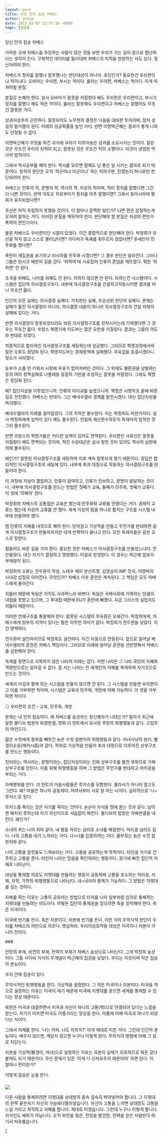```yaml
---
layout: post
title: 당신 안의 짐승 차베스
author: drkim
date: 2013-03-07 21:37:16 +0900
tags: [컬럼]
---
```


  


당신 안의 짐승 차베스


  


가까운 곳에 차베스를 추앙하는 사람이 많은 것을 보면 우리가 가는 길이 참으로 험난하다는 생각이 든다. 구체적인 데이터를 들이대며 차베스의 치적을 찬양하는 자도 있다. 정신차려야 한다. 


  


차베스가 정치를 잘했나 잘못했나는 판단대상이 아니다. 초딩인가? 중요한건 우리편이냐 적이냐다. 오바마는 우리편, 부시는 적이다. 룰라는 우리편, 차베스는 적이다. 이게 따져야할 본질. 


  


본질로 논해야 한다. 설사 오바마가 잘못을 저질렀다 해도 우리편은 우리편이고, 부시가 정치를 잘했다 해도 적은 적이다. 룰라는 잘못해도 우리편이고 차베스는 잘했어도 무조건 잘못한 거다. 


  


성과지상주의 곤란하다. 잘못되어도 노무현의 결정은 다음을 대비한 투자이며, 장차 성공의 밑거름이 된다. 미래의 성공확률을 높인 거다. 반면 이명박근혜는 결과가 좋게 나와도 인정될 수 없다. 


  


이명박근혜가 무엇을 하건 과거에 우리가 이루어놓은 성과를 소모시키는 짓이다. 잘된 것은 무조건 우리의 치적이 되고, 잘못된 것은 무조건 적의 소행이다. 이것이 냉엄한 역사의 법칙이다. 


  


그래서 역사공부를 해야 한다. 역사를 모르면 잘해도 남 좋은 일 시키는 결과로 되기 때문이다. 정치의 판단은 오직 ‘적군이냐 아군이냐’ 하는 피아구분, 진영논리 하나로만 판단되어야 한다. 


  


차베스는 인류의 적, 문명의 적, 역사의 적, 지성의 적이며, 적이 정치를 잘했다면 그건 더 나쁜 것이다. 만약 이토오 히로부미가 정치를 아주 잘했다면? 그래서 동아시아에 평화가 유지되었다면? 


  


조선은 아직 독립하지 못했을 것이다. 이 얼마나 끔찍한 일인가? 나쁜 편은 삽질하는게 오히려 잘하는 거다. 이러한 본질을 깨우쳐야 한다. 판단해야 할 본질은 지성의 편인가 폭력의 편인가이다. 


  


물론 차베스도 우리편이던 시절이 있었다. 이건 종합적으로 판단해야 한다. 박정희가 유신을 하지 않고 스스로 물러났다면? 카다피가 독재를 휘두르지 않았다면? 후세인이 민주화를 했다면? 


  


푸틴이 재집권을 포기하고 러시아를 민주화 시켰다면? 그 경우 판단은 달라진다. 그러나 그들은 한사코 배반의 길을 갔다. ‘위하여’에 사로잡혀 인류의 존엄을 깨뜨렸다. 뭐든 ‘위하면’ 안 된다.


  


조국을 위해도, 나라를 위해도 안 된다. 의하지 않으면 안 된다. 의하는건 시스템이다. 시스템은 집단의 의사결정구조다. 내부에 의사결정구조를 건설하고작동시키면 결과를 떠나 무조건 옳다. 


  


인간의 모든 실패는 의사결정 실패다. 가치판단 실패, 우순선위 판단의 실패다. 문제는 실패가 틀린 의사결정이 아니라, 의사결정 내용이 아니라 의사결정구조의 건설 자체의 실패에 있다는 거다. 


  


반면 의사결정이 잘못되었더라도 바른 의사결정구조를 정착시키는데 기여했다면 그 경우는 무조건 옳다. 프랑스 혁명기에 지도부는 많은 오판을 저질렀다. 결과는 그들의 의도와 반대로 되었다.


  


최종적으로 합리적인 의사결정구조를 세팅하는데 성공했다. 그러므로 혁명과정에서의 많은 오류도 정당화 된다. 혁명지도부는 경제정책에 실패했다. 우유값을 동결시켰더니 젖소가 사라졌다. 


  


농부가 소를 안 키워서 시장에 우유가 없어져버린 것이다. 그 외에도 불환권을 남발하는 등의 여러 정책실패로 나폴레옹 등장의 기반을 조성하는 잘못을 저질렀다. 그래도 혁명은 정당화 된다. 


  


왜? 집단지성을 이루었으니까. 인류의 아이큐를 높였으니까. 혁명은 시행착오 끝에 바른 길로 전진했다. 차베스는 반대다. 그는 베네수엘라 경제를 발전시켰다. 대신 집단지성을 파괴했다. 


  


베네수엘라의 미래를 걸어잠갔다. 그의 치적은 몰수된다. 이는 박정희도 마찬가지다. 설사 박정희에게 업적이 있다 해도 몰수된다. 친일파 재산환수하듯이 독재자의 업적은 깡그리 몰수된다. 


  


반면 프랑스의 혁명가들은 커다란 실책이 있어도 면책된다. 우리편인 사육신은 잘못을 저질렀다 해도 면책되는 것이며, 적인 수양대군은 설사 잘한 것이 있어도 역사의 심판에 의해 몰수된다. 


  


왜인가? 잘못된 의사결정구조를 세팅하여 이후 계속 잘못되게 했기 때문이다. 정답은 합리적인 의사결정구조의 세팅에 있다. 내부에 축과 대칭으로 작동하는 의사결정구조를 만들어야 한다. 


  


이 과정에 지성이 결집하고, 민중이 참여하고, 인류가 진보하고, 문명이 발달하는 것이다. 내부에 의사결정구조를 만드는 방법은 첫째가 교육, 둘째가 민주화, 셋째가 교류다. 이 셋에 ‘의해야’ 한다. 


  


박정희와 차베스의 공통점은 교육은 했는데 민주화와 교류를 안했다는 거다. 경제적 교류는 했는데 지성의 교류를 안 했다. 세계 지성의 힘을 하나로 합치는 구조를 시스템 내부에 만들어야 했다. 


  


범 인류의 지혜를 내것으로 해야 한다. 닫아걸고 가상적을 만들고 무언가를 반대하면 쉽게 의사결정구조가 만들어지지만 대개 반짝하다 끝나고 만다. 모든 독재자들은 같은 코스로 망한다. 


  


힘들어도 바른 길을 가야 한다. 중요한 것은 차베스가 의사결정구조를 만들었느냐다. 안 만들었다. 대신 자기가 결정하고 명령했다. 이걸로 판정된다. 이 경우는 박근혜 업보가 부메랑이 된다. 


  


박정희의 오류는 전두환의 학살, 노태우 때의 분신투쟁, 김영삼의 IMF 망국, 이명박의 사대강 삽질로 이어진다. 무엇인가? 차베스 이후 혼란은 계속된다. 그 책임은 모두 차베스에게 돌아간다. 


  


히틀러 때문에 독일은 아직도 사과하느라 바쁘다. 독일은 국제사회에 기여하는 만큼의 대접을 못받고 있으며, 그 푸대접 때문에 EU가 혼란에 빠졌다. 지금 그리스의 실업자도 히틀러 때문이다.


  


이러한 연쇄구조를 통찰해야 한다. 잘못된 시스템의 후유증은 오래간다. 박정희에게, 차베스에게 일부의 치적이 있다는 말은 아무런 의미가 없다. 박정희가 전두환을 낳았다. 이건 명백하다. 


  


전두환이 살인마이므로 박정희도 살인마다. 이건 자동으로 연동된다. 앞으로 일어날 베네수엘라의 혼란은 차베스 책임이다. 그러므로 미래에 일어날 혼란을 선반영해서 차베스를 심판해야 한다. 


  


독재를 정면으로 극복하지 않은 나라의 미래는 없다. 어떤 나라든 그 나라 국민의 지혜와 역량만으로는 살아갈 수 없다. 잘 사는 나라는 전 세계인의 지혜를 복제하여 자기것으로 만드는 것이다. 


  


세계의 지성과 함께 하는 시스템을 만들지 않으면 안 된다. 그 시스템을 만들면 우리편이고 이를 거부하면 적이며, 시스템은 교육과 민주화, 개방에 의해 가능하다. 이 셋을 거부하면 적이다. 


  


◎ 우리편의 조건 – 교육, 민주화, 개방


  


문제는 내 안의 짐승이다. 왜 차베스를 숭상하는 정신병자가 나대는가? 필자가 최근에 말한 몰디브 법원의 퇴행판결, 영화 더 헌트에서 묘사된 주민의 퇴행행동과 같다. 고립주의 마인드다. 


  


젊은 수컷에게 왕좌를 빼앗긴 늙은 수컷 침팬지의 퇴행행동과 같다. 마녀사냥의 원리, 빨갱이소동(매카시즘)과 같다. 작위로 가상적을 만들어 축과 대칭으로 이루어진 상부구조를 만드는 행동이다.


  


진리라는, 역사라는, 문명이라는, 집단지성이라는 진짜 상부구조를 발견 못하므로 가짜 상부구조를 만든다. 이를 위해 퇴행행동을 하며 그 방법은 무언가를 반대하고 어리광을 부리는 거다.


  


자해행위를 한다. 더 헌트의 마을사람들은 루카스를 모함한다. 몰라서가 아니라 알고도 그런다. 왜? 마을은 하나의 공동체다. 어려서부터 서로 잘 아는 사이다. 심리적으로 ‘나=루카스’로 된다. 


  


루카스를 죽이는 것은 자기를 죽이는 것이다. 손순이 자식을 땅에 묻는 것과 같다. 남이면 해치지 못하는데 자기 자신이므로 서슴없이 해친다. 몰디브의 법정은 자해판결을 내린다. 왜인가? 


  


소녀의 죄는 나의 죄와 같다. 내 팔을 자르는 심리로 소녀를 매질한다. 어리광 심리도 같다. 나의 고통을 네가 느끼라는 거다. 나=너를 입증하려는 거다. 울부짖는 늙은 수컷 침판지와 같다. 


  


나의 고통을 암컷들도 느껴보라는 거다. 고통을 공유하는게 목적이다. 타인을 자기로 간주하고 고통을 준다. 타인이 나라는 믿음을 확인하려는 행동이다. 광기에 빠진 집단적 자해로 나타난다. 


  


대상을 통제할 의로도 지렛대를 만들려는 행동이 공동체에 고통을 호소하는 어리광, 자해, 자학, 가학의 퇴행행동으로 나타난다. 내=네라야 통제가 가능하다. 그 방법은 지렛대를 심는 것이다.


  


자해를 하는 이유는 고통의 공유라는 방법으로 타자를 나의 일부처럼 임의로 통제하는 지렛대를 만들려는 의도이다. 어떻든 집단의 통제권을 얻으려면 축을 장악해야 한다. 축은 미국이다. 


  


미국에 반기를 든다. 축은 자본이다. 자본에 반기를 든다. 이런 식의 무의식적 판단이 우리를 차베스의 야만으로 이끈다. 명심하라. 우리의상호작용 대상은 미국이나 자본이 아니라 진리다. 


  


\### 


  


전망의 부재, 비전의 부재, 전략의 부재가 차베스 숭상으로 나타난다. 그게 박정희 숭상이다. 그들 사이비 지식의 무개념이 박근혜의 집권을 낳았다. 우리는 지성이며 적은 짐승의 본능이다. 


  


우리 안에 짐승이 있다. 



무의식적인 퇴행행동을 한다. 가상적을 설정한다. 그 적은 미국이나 자본이다. 미국을 적으로 설정하는 이유는 미국이 세기 때문에 미국에 지렛대를 꽂으면 세계를 통제할 수 있다는 망상 때문이다. 


  


북한은 미국과 대결하면서 미국과 자신이 하나의 고통(핵)으로 연결되어 있다는 느낌을 받는다. 자기가 아프면 미국도 아플거라는 망상을 한다. 아픔에 의해 미국과 하나가 되었다는 식이다.


  


그래서 자해를 한다. ‘나는 아파. 너도 아프지?’ 이게 제대로 미친 거다. 그런데 인간의 본능이다. 배우지 않으면, 깨닫지 않으면 누구나 이렇게 된다. 무의식의 명령에 의해 그 길로 치닫는다.


  


자본을 가상적(빨갱이, 마녀)으로 설정하는 이유는 자본의 실체가 모호하므로 뭐든 갖다붙여도 되기 때문이다. 무슨 문제가 있든 ‘이게 다 신자유주의 때문이야’ 하면 된다. 이 얼마나 편리한가? 



이렇게 짐승은 눈을 뜬다. 


  




 ###


  





  ![](/files/attach/images/198/727/315/55.JPG) 
  
  
   다른 사람을 통제하려면 지렛대를 상대방의 몸속 깊숙히 박아넣어야 합니다. 그 지렛대의 한쪽 끝은자기 자신의 가슴에다찔러넣습니다. 자신이 고통을 느끼면 상대방도 고통을 느낄 거라고 착각하고 자해를 합니다. 제대로 미쳤습니다. 그런데 누구나 이렇게 합니다. 지식인도 예외가 아닙니다. 오직 비전을 찾은, 전망을 발견한, 전략을 얻은 사람만이 여기서 자유롭습니다. 
  
  
  
  
  
  
  
  
    ∑ 
  
  
  
  
  
  
  
  
  
  
  
  
  
  
  
  
  
  
  
  
  
  
  
  
  
  
  
